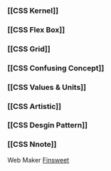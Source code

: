 ### [[CSS Kernel]]

### [[CSS Flex Box]]

### [[CSS Grid]]

### [[CSS Confusing Concept]]

### [[CSS Values & Units]]

### [[CSS Artistic]]

### [[CSS Desgin Pattern]]

### [[CSS Nnote]]

Web Maker
	[Finsweet](https://finsweet.com/company/strategy#step-1)


